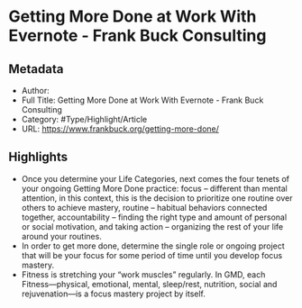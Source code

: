 # Getting More Done at Work With Evernote - Frank Buck Consulting

## Metadata

* Author: 
* Full Title: Getting More Done at Work With Evernote - Frank Buck Consulting
* Category: #Type/Highlight/Article
* URL: https://www.frankbuck.org/getting-more-done/

## Highlights

* Once you determine your Life Categories, next comes the four tenets of your ongoing Getting More Done practice:
  focus – different than mental attention, in this context, this is the decision to prioritize one routine over others to achieve mastery,
  routine – habitual behaviors connected together,
  accountability – finding the right type and amount of personal or social motivation, and
  taking action – organizing the rest of your life around your routines.
* In order to get more done, determine the single role or ongoing project that will be your focus for some period of time until you develop focus mastery.
* Fitness is stretching your “work muscles” regularly. In GMD, each Fitness—physical, emotional, mental, sleep/rest, nutrition, social and rejuvenation—is a focus mastery project by itself.
